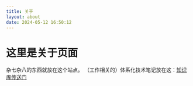 ```yaml
---
title: 关于
layout: about
date: 2024-05-12 16:50:12
---
```

# 这里是关于页面
杂七杂八的东西就放在这个站点。
（工作相关的）体系化技术笔记放在这：[知识库传送门](https://okita1027.github.io/knowledge-database/)
